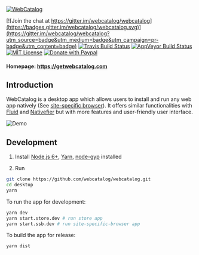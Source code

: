 [![WebCatalog](http://i.imgur.com/WhgnaPN.png)](https://getwebcatalog.com)

[![Join the chat at https://gitter.im/webcatalog/webcatalog](https://badges.gitter.im/webcatalog/webcatalog.svg)](https://gitter.im/webcatalog/webcatalog?utm_source=badge&utm_medium=badge&utm_campaign=pr-badge&utm_content=badge)
[![Travis Build Status](https://travis-ci.org/webcatalog/webcatalog.svg?branch=master)](https://travis-ci.org/webcatalog/webcatalog)
[![AppVeyor Build Status](https://ci.appveyor.com/api/projects/status/github/webcatalog/webcatalog?branch=master&svg=true)](https://ci.appveyor.com/project/webcatalog/webcatalog/branch/master)
[![MIT License](http://img.shields.io/:license-mit-blue.svg)](https://github.com/webcatalog/webcatalog/blob/master/LICENSE)
[![Donate with Paypal](https://img.shields.io/badge/Donate-PayPal-green.svg)](https://www.paypal.com/cgi-bin/webscr?cmd=_donations&business=JZ2Y4F47ZMGHE&lc=US&item_name=WebCatalog&item_number=webcatalog&currency_code=USD)

#### Homepage: https://getwebcatalog.com

## Introduction
WebCatalog is a desktop app which allows users to install and run any web app natively (See [site-specific browser](https://en.wikipedia.org/wiki/Site-specific_browser)). It offers similar functionalities with [Fluid](http://fluidapp.com/) and [Nativefier](https://github.com/jiahaog/nativefier) but with more features and user-friendly user interface.

![Demo](http://i.imgur.com/mXlu7PG.gif)

## Development
1. Install [Node.js 6+](https://nodejs.org), [Yarn](https://yarnpkg.com), [node-gyp](https://github.com/nodejs/node-gyp#installation) installed

2. Run
```bash
git clone https://github.com/webcatalog/webcatalog.git
cd desktop
yarn
```

To run the app for development:
```bash
yarn dev
yarn start.store.dev # run store app
yarn start.ssb.dev # run site-specific-browser app
```

To build the app for release:
```bash
yarn dist
```
